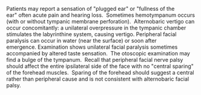 Patients may report a sensation of "plugged ear" or "fullness of the ear" often acute pain and hearing loss.  Sometimes hemotympanum occurs (with or without tympanic membrane perforation).  Alternobaric vertigo can occur concomitantly: a unilateral overpressure in the tympanic chamber stimulates the labyrinthine system, causing vertigo. Peripheral facial paralysis can occur in water (near the surface) or soon after emergence. Examination shows unilateral facial paralysis sometimes accompanied by altered taste sensation.  The otoscopic examination may find a bulge of the tympanum.  Recall that peripheral facial nerve palsy should affect the entire ipsilateral side of the face with no "central sparing" of the forehead muscles.  Sparing of the forehead should suggest a central rather than peripheral cause and is not consistent with alternobaric facial palsy.